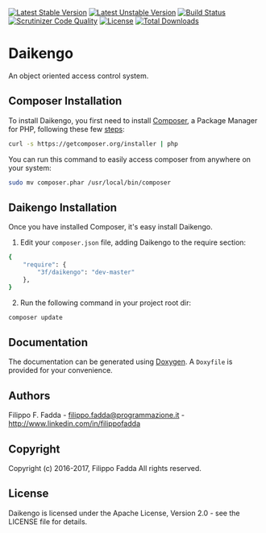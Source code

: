 [![Latest Stable Version](https://poser.pugx.org/3f/daikengo/v/stable.png)](https://packagist.org/packages/3f/daikengo)
[![Latest Unstable Version](https://poser.pugx.org/3f/daikengo/v/unstable.png)](https://packagist.org/packages/3f/daikengo)
[![Build Status](https://scrutinizer-ci.com/g/dedalozzo/daikengo/badges/build.png?b=master)](https://scrutinizer-ci.com/g/dedalozzo/daikengo/build-status/master)
[![Scrutinizer Code Quality](https://scrutinizer-ci.com/g/dedalozzo/daikengo/badges/quality-score.png?b=master)](https://scrutinizer-ci.com/g/dedalozzo/daikengo/?branch=master)
[![License](https://poser.pugx.org/3f/daikengo/license.svg)](https://packagist.org/packages/3f/converter)
[![Total Downloads](https://poser.pugx.org/3f/daikengo/downloads.png)](https://packagist.org/packages/3f/converter)


Daikengo
========
An object oriented access control system.


Composer Installation
---------------------

To install Daikengo, you first need to install [Composer](http://getcomposer.org/), a Package Manager for
PHP, following these few [steps](http://getcomposer.org/doc/00-intro.md#installation-nix):

```sh
curl -s https://getcomposer.org/installer | php
```

You can run this command to easily access composer from anywhere on your system:

```sh
sudo mv composer.phar /usr/local/bin/composer
```


Daikengo Installation
--------------------
Once you have installed Composer, it's easy install Daikengo.

1. Edit your `composer.json` file, adding Daikengo to the require section:
```sh
{
    "require": {
        "3f/daikengo": "dev-master"
    },
}
```
2. Run the following command in your project root dir:
```sh
composer update
```


Documentation
-------------
The documentation can be generated using [Doxygen](http://doxygen.org). A `Doxyfile` is provided for your convenience.


Authors
-------
Filippo F. Fadda - <filippo.fadda@programmazione.it> - <http://www.linkedin.com/in/filippofadda>


Copyright
---------
Copyright (c) 2016-2017, Filippo Fadda
All rights reserved.


License
-------
Daikengo is licensed under the Apache License, Version 2.0 - see the LICENSE file for details.